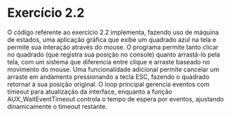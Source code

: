 # Exercício 2.2

O código referente ao exercício 2.2 implementa, fazendo uso de máquina de estados, uma aplicação gráfica que exibe um quadrado azul na tela e permite sua interação através do mouse. O programa permite tanto clicar no quadrado (que registra sua posição no console) quanto arrastá-lo pela tela, com um sistema que diferencia entre clique e arraste baseado no movimento do mouse. Uma funcionalidade adicional permite cancelar um arraste em andamento pressionando a tecla ESC, fazendo o quadrado retornar à sua posição original. O loop principal gerencia eventos com timeout para atualização da interface, enquanto a função AUX_WaitEventTimeout controla o tempo de espera por eventos, ajustando dinamicamente o timeout restante.